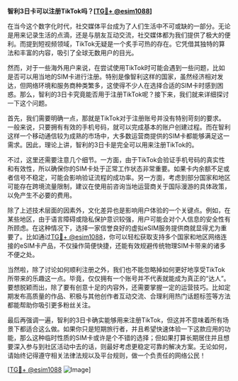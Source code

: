 **智利3日卡可以注册TikTok吗？[[TG💪+ @esim1088](https://t.me/s/esim1088)]**

在当今这个数字化时代，社交媒体平台成为了人们生活中不可或缺的一部分。无论是用来记录生活的点滴，还是与朋友互动交流，社交媒体都为我们提供了极大的便利。而提到短视频领域，TikTok无疑是一个炙手可热的存在。它凭借其独特的算法和丰富的内容，吸引了全球无数用户的目光。

然而，对于一些海外用户来说，在尝试使用TikTok时可能会遇到一些问题，比如是否可以用当地的SIM卡进行注册。特别是像智利这样的国家，虽然经济相对发达，但网络环境和服务商种类繁多，这使得不少人在选择合适的SIM卡时感到困惑。那么，智利的3日卡究竟能否用于注册TikTok呢？接下来，我们就来详细探讨一下这个问题。

首先，我们需要明确一点，那就是TikTok对于注册账号并没有特别苛刻的要求。一般来说，只要拥有有效的手机号码，就可以完成基本的账户创建过程。而在智利这样一个移动通信较为成熟的市场中，大多数运营商提供的SIM卡都能够满足这一需求。因此，理论上讲，智利的3日卡是完全可以用来注册TikTok的。

不过，这里还需要注意几个细节。一方面，由于TikTok会验证手机号码的真实性和有效性，所以确保你的SIM卡处于正常工作状态非常重要。如果卡内余额不足或者信号不稳定，可能会影响验证流程的成功率。另一方面，考虑到部分国家和地区可能存在跨境流量限制，建议在使用前咨询当地运营商关于国际漫游的具体政策，以免产生不必要的费用。

除了上述技术层面的因素外，文化差异也是影响用户体验的一个关键点。例如，在某些地区，由于语言障碍或隐私保护意识较强，用户可能会对个人信息的安全性有所顾虑。在这种情况下，选择一家信誉良好的虚拟eSIM服务提供商就显得尤为重要了。比如通过[TG💪+ @esim1088](https://t.me/s/esim1088)，你可以轻松获取支持多个国家和地区网络连接的eSIM卡产品，不仅操作简便快捷，还能有效规避传统物理SIM卡带来的诸多不便之处。

当然啦，除了讨论如何顺利注册之外，我们也不能忽略掉如何更好地享受TikTok所带来的乐趣这一点。毕竟，仅仅拥有一个账号并不代表就能成为真正的“达人”。要想脱颖而出，除了要有创意十足的内容外，还需要掌握一定的运营技巧。比如定期发布高质量的作品、积极与其他创作者互动交流、合理利用热门话题标签等方法都能帮助你吸引更多粉丝关注。

最后再强调一遍，智利的3日卡确实能够用来注册TikTok，但这并不意味着所有场景下都适合这么做。如果你只是短期旅行者，并且希望快速体验一下这款应用的功能，那么这种临时性质的SIM卡或许是个不错的选择；但如果打算长期居住并且想要深入参与到社区活动中去的话，则最好考虑更稳定可靠的解决方案。无论如何，请始终记得遵守相关法律法规以及平台规则，做一个负责任的网络公民！

[[TG💪+ @esim1088](https://t.me/s/esim1088) ![Image](https://i.postimg.cc/4NQfJmqS/Snipaste-2025-05-13-00-14-12.png)]